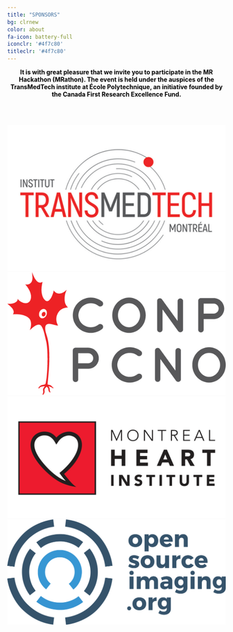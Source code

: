 ```yaml
---
title: "SPONSORS"
bg: clrnew
color: about
fa-icon: battery-full
iconclr: '#4f7c80'
titleclr: '#4f7c80'
---
```


<center><p style="color: black; font-weight: bold; text-size:18px;">It is with great pleasure that we invite you to participate in the MR Hackathon (MRathon). The event is held under the auspices of the TransMedTech institute at École Polytechnique, an initiative founded by the Canada First Research Excellence Fund.</p></center>

<br><br>

<div class="row">
  
  <div class="col-md-4">
    <a href="https://www.polymtl.ca/transmedtech/" target="blank"><img src="img/transmedtech.png"/></a>
  </div>
  <div class="col-md-4">
    <a href="http://conp.ca/" target="blank"><img src="img/conp.png"/></a>
  </div>
  <div class="col-md-4">
    <a href="https://www.icm-mhi.org/en/montreal-heart-institute" target="blank"><img src="img/mhi.png"/></a>
  </div>

</div>

<div class="row">
<div class="col-md-4">
    <a href="https://www.opensourceimaging.org/" target="blank"><img src="img/osilogo.jpg"/></a>
  </div>

</div>
